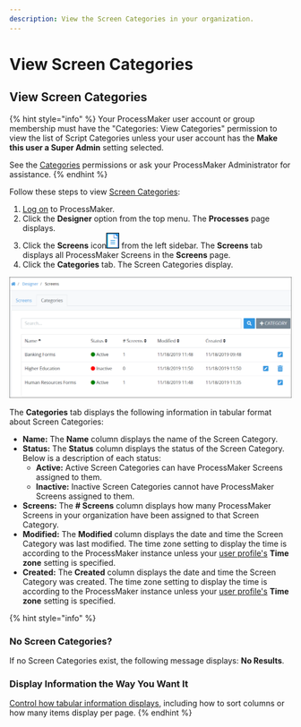 ```yaml
---
description: View the Screen Categories in your organization.
---
```


# View Screen Categories

## View Screen Categories

{% hint style="info" %}
Your ProcessMaker user account or group membership must have the "Categories: View Categories" permission to view the list of Script Categories unless your user account has the **Make this user a Super Admin** setting selected.

See the [Categories](../../../../processmaker-administration/permission-descriptions-for-users-and-groups.md#categories) permissions or ask your ProcessMaker Administrator for assistance.
{% endhint %}

Follow these steps to view [Screen Categories](what-is-a-screen-category.md):

1. [Log on](../../../../using-processmaker/log-in.md#log-in) to ProcessMaker.
2. Click the **Designer** option from the top menu. The **Processes** page displays.
3. Click the **Screens** icon![](../../../../.gitbook/assets/screens-icon-processes.png) from the left sidebar. The **Screens** tab displays all ProcessMaker Screens in the **Screens** page.
4. Click the **Categories** tab. The Screen Categories display.

![&quot;Categories&quot; tab in the &quot;Screens&quot; page displays Categories by which to organize ProcessMaker Screens](../../../../.gitbook/assets/screen-categories-tab-processes.png)

The **Categories** tab displays the following information in tabular format about Screen Categories:

* **Name:** The **Name** column displays the name of the Screen Category.
* **Status:** The **Status** column displays the status of the Screen Category. Below is a description of each status:
  * **Active:** Active Screen Categories can have ProcessMaker Screens assigned to them.
  * **Inactive:** Inactive Screen Categories cannot have ProcessMaker Screens assigned to them.
* **Screens:** The **\# Screens** column displays how many ProcessMaker Screens in your organization have been assigned to that Screen Category.
* **Modified:** The **Modified** column displays the date and time the Screen Category was last modified. The time zone setting to display the time is according to the ProcessMaker instance unless your [user profile's](../../../../using-processmaker/profile-settings.md#change-your-profile-settings) **Time zone** setting is specified.
* **Created:** The **Created** column displays the date and time the Screen Category was created. The time zone setting to display the time is according to the ProcessMaker instance unless your [user profile's](../../../../using-processmaker/profile-settings.md#change-your-profile-settings) **Time zone** setting is specified.

{% hint style="info" %}
### No Screen Categories? <a id="no-processes"></a>

If no Screen Categories exist, the following message displays: **No Results**.

### Display Information the Way You Want It <a id="display-information-the-way-you-want-it"></a>

​[Control how tabular information displays](https://processmaker.gitbook.io/processmaker-4-community/-LPblkrcFWowWJ6HZdhC/~/drafts/-LWD5skTaOptuIWIWk76/primary/using-processmaker/control-how-requests-display-in-a-tab), including how to sort columns or how many items display per page.
{% endhint %}

